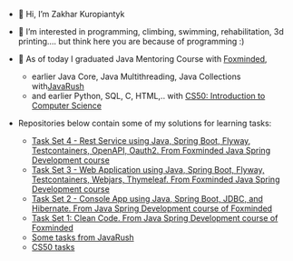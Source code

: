 - 👋 Hi, I’m Zakhar Kuropiantyk
  
- 👀 I’m interested in programming, climbing, swimming, rehabilitation, 3d printing.... but think here you are because of programming :)

- 🌱 As of today I graduated Java Mentoring Course with [Foxminded](https://foxminded.ua/),
  - earlier Java Core, Java Multithreading, Java Collections with[JavaRush](https://javarush.com/ua/)
  - and earlier Python, SQL, C, HTML,..  with [CS50: Introduction to Computer Science](https://pll.harvard.edu/course/cs50-introduction-computer-science)

- Repositories below contain some of my solutions for learning tasks:
  - [Task Set 4 - Rest Service using Java, Spring Boot, Flyway, Testcontainers, OpenAPI, Oauth2. From Foxminded Java Spring Development course](https://github.com/ZakharKP/learning_foxminded_spring_taskset4.git)
  - [Task Set 3 - Web Application using Java, Spring Boot, Flyway, Testcontainers, Webjars, Thymeleaf. From Foxminded Java Spring Development course](https://github.com/ZakharKP/learning_foxminded_spring_taskset3.git)
  - [Task Set 2 - Console App using Java, Spring Boot, JDBC, and Hibernate. From Java Spring Development course of Foxminded](https://github.com/ZakharKP/learning_foxminded_spring_taskset2)
  - [Task Set 1: Clean Code. From Java Spring Development course of Foxminded](https://github.com/ZakharKP/learning_foxminded_spring_taskset1)
  - [Some tasks from JavaRush](https://github.com/ZakharKP/learning_javarushtasks)
  - [CS50 tasks](https://github.com/ZakharKP/learning_cs50tasks)

<!---
ZakharKP/ZakharKP is a ✨ special ✨ repository because its `README.md` (this file) appears on your GitHub profile.
You can click the Preview link to take a look at your changes.
--->
